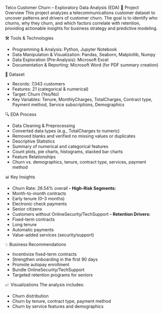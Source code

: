 Telco Customer Churn – Exploratory Data Analysis (EDA)
📌 Project Overview
This project analyzes a telecommunications customer dataset to uncover patterns and drivers of customer churn.
The goal is to identify who churns, why they churn, and which factors correlate with retention, providing actionable insights for business strategy and predictive modeling.

🛠 Tools & Technologies
- Programming & Analysis: Python, Jupyter Notebook
- Data Manipulation & Visualization: Pandas, Seaborn, Matplotlib, Numpy
- Data Exploration (Pre‑Analysis): Microsoft Excel
- Documentation & Reporting: Microsoft Word (for PDF summary creation)


📂 Dataset
- Records: 7,043 customers
- Features: 21 (categorical & numerical)
- Target: Churn (Yes/No)
- Key Variables: Tenure, MonthlyCharges, TotalCharges, Contract type, Payment method, Service subscriptions, Demographics

🔍 EDA Process
- Data Cleaning & Preprocessing
- Converted data types (e.g., TotalCharges to numeric)
- Removed blanks and verified no missing values or duplicates
- Descriptive Statistics
- Summary of numerical and categorical features
- Count plots, pie charts, histograms, stacked bar charts
- Feature Relationships
- Churn vs. demographics, tenure, contract type, services, payment method

📊 Key Insights
- Churn Rate: 26.54% overall
**- High-Risk Segments:**
- Month-to-month contracts
- Early tenure (0–3 months)
- Electronic check payments
- Senior citizens
- Customers without OnlineSecurity/TechSupport
**- Retention Drivers:**
- Fixed-term contracts
- Long tenure
- Automatic payments
- Value-added services (security/support)

💡 Business Recommendations
- Incentivize fixed-term contracts
- Strengthen onboarding in the first 90 days
- Promote autopay enrollment
- Bundle OnlineSecurity/TechSupport
- Targeted retention programs for seniors

📈 Visualizations
The analysis includes:
- Churn distribution
- Churn by tenure, contract type, payment method
- Churn by service features and demographics

